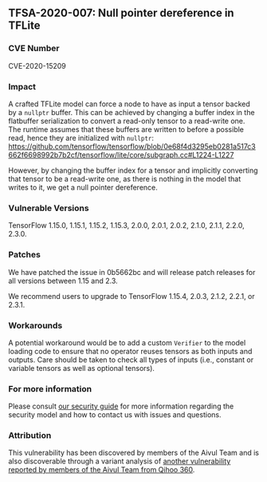 ## TFSA-2020-007: Null pointer dereference in TFLite

### CVE Number
CVE-2020-15209

### Impact
A crafted TFLite model can force a node to have as input a tensor backed by a
`nullptr` buffer. This can be achieved by changing a buffer index in the
flatbuffer serialization to convert a read-only tensor to a read-write one. The
runtime assumes that these buffers are written to before a possible read, hence
they are initialized with `nullptr`:
https://github.com/tensorflow/tensorflow/blob/0e68f4d3295eb0281a517c3662f6698992b7b2cf/tensorflow/lite/core/subgraph.cc#L1224-L1227

However, by changing the buffer index for a tensor and implicitly converting
that tensor to be a read-write one, as there is nothing in the model that writes
to it, we get a null pointer dereference.

### Vulnerable Versions
TensorFlow 1.15.0, 1.15.1, 1.15.2, 1.15.3, 2.0.0, 2.0.1, 2.0.2, 2.1.0, 2.1.1,
2.2.0, 2.3.0.

### Patches
We have patched the issue in 0b5662bc and will release patch releases for all
versions between 1.15 and 2.3.

We recommend users to upgrade to TensorFlow 1.15.4, 2.0.3, 2.1.2, 2.2.1, or
2.3.1.

### Workarounds
A potential workaround would be to add a custom `Verifier` to the model loading
code to ensure that no operator reuses tensors as both inputs and outputs. Care
should be taken to check all types of inputs (i.e., constant or variable tensors
as well as optional tensors).

### For more information
Please consult [our security
guide](https://github.com/tensorflow/tensorflow/blob/master/SECURITY.md) for
more information regarding the security model and how to contact us with issues
and questions.

### Attribution
This vulnerability has been discovered by members of the Aivul Team and is also
discoverable through a variant analysis of [another
vulnerability reported by members of the Aivul Team from Qihoo
360](https://github.com/tensorflow/tensorflow/blob/master/tensorflow/security/advisory/tfsa-2020-005.md).

